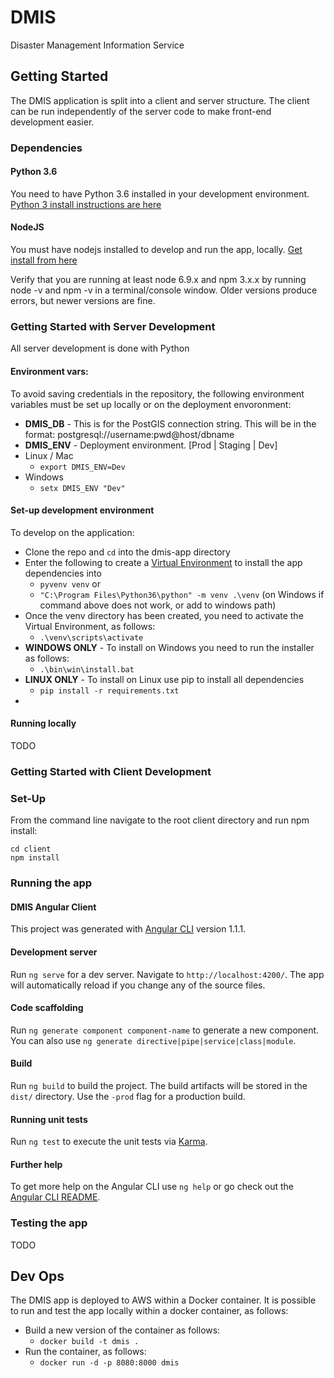 # DMIS
Disaster Management Information Service

## Getting Started

The DMIS application is split into a client and server structure.  The client can be run independently of the server code to make front-end development easier.

### Dependencies

#### Python 3.6

You need to have Python 3.6 installed in your development environment.  [Python 3 install instructions are here](https://thinkwhere.atlassian.net/wiki/display/DEV/HOWTO+-+Install+Python+3+on+Windows)

#### NodeJS

You must have nodejs installed to develop and run the app, locally.  [Get install from here](https://nodejs.org/en/)

Verify that you are running at least node 6.9.x and npm 3.x.x by running node -v and npm -v in a terminal/console window. Older versions produce errors, but newer versions are fine.

### Getting Started with Server Development

All server development is done with Python

#### Environment vars:
To avoid saving credentials in the repository, the following environment variables must be set up locally or on the 
deployment envoronment:
* **DMIS_DB** - This is for the PostGIS connection string.  This will be in the format: postgresql://username:pwd@host/dbname
* **DMIS_ENV** - Deployment environment. [Prod | Staging | Dev]
* Linux / Mac
    * ```export DMIS_ENV=Dev```
* Windows
    * ```setx DMIS_ENV "Dev"```

#### Set-up development environment
To develop on the application:

* Clone the repo and ```cd``` into the dmis-app directory
* Enter the following to create a [Virtual Environment](https://docs.python.org/3/library/venv.html#venv-def) to install the app dependencies into
    * ```pyvenv venv``` or
    * ```"C:\Program Files\Python36\python" -m venv .\venv``` (on Windows if command above does not work, or add to windows path)
* Once the venv directory has been created, you need to activate the Virtual Environment, as follows:
    * ```.\venv\scripts\activate```
* **WINDOWS ONLY** - To install on Windows you need to run the installer as follows:
    * ```.\bin\win\install.bat```
* **LINUX ONLY** - To install on Linux use pip to install all dependencies
    * ```pip install -r requirements.txt```
* 
    
#### Running locally

TODO


### Getting Started with Client Development

### Set-Up

From the command line navigate to the root client directory and run npm install:

```
cd client
npm install
```

### Running the app

#### DMIS Angular Client

This project was generated with [Angular CLI](https://github.com/angular/angular-cli) version 1.1.1.

#### Development server

Run `ng serve` for a dev server. Navigate to `http://localhost:4200/`. The app will automatically reload if you change any of the source files.

#### Code scaffolding

Run `ng generate component component-name` to generate a new component. You can also use `ng generate directive|pipe|service|class|module`.

#### Build

Run `ng build` to build the project. The build artifacts will be stored in the `dist/` directory. Use the `-prod` flag for a production build.

#### Running unit tests

Run `ng test` to execute the unit tests via [Karma](https://karma-runner.github.io).

#### Further help

To get more help on the Angular CLI use `ng help` or go check out the [Angular CLI README](https://github.com/angular/angular-cli/blob/master/README.md).

### Testing the app

TODO

## Dev Ops

The DMIS app is deployed to AWS within a Docker container.  It is possible to run and test the app locally within a docker container, as follows: 

* Build a new version of the container as follows:
    *  ```docker build -t dmis .```
* Run the container, as follows:
    * ```docker run -d -p 8080:8000 dmis```
